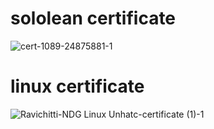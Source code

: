 # sololean certificate
![cert-1089-24875881-1](https://user-images.githubusercontent.com/94339884/156648669-4dafdfe7-2786-44b3-89b4-d8b852635904.png)

# linux certificate

![Ravichitti-NDG Linux Unhatc-certificate (1)-1](https://user-images.githubusercontent.com/94339884/156648929-726d9782-3c31-4e05-a16a-b61830c5087a.png)

